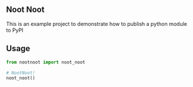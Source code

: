 ## Noot Noot

This is an example project to demonstrate how to publish a python module to PyPI

## Usage

```python
from nootnoot import noot_noot

# NootNoot!
noot_noot()
```
